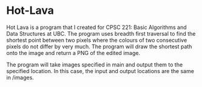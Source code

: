 # Hot-Lava

Hot Lava is a program that I created for CPSC 221: Basic Algorithms and Data Structures at UBC. The program uses breadth first traversal to find the shortest point between two pixels where the colours of two consecutive pixels do not differ by very much. The program will draw the shortest path onto the image and return a PNG of the edited image.

The program will take images specified in main and output them to the specified location. In this case, the input and output locations are the same in /images.
